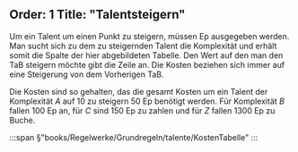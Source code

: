 Order: 1
Title: "Talentsteigern"
---

Um ein Talent um einen Punkt zu steigern, müssen Ep ausgegeben werden. Man sucht sich zu dem zu steigernden Talent die Komplexität und erhält somit die Spalte der hier abgebildeten Tabelle. Den Wert auf den man den TaB steigern möchte gibt die Zeile an. Die Kosten beziehen sich immer auf eine Steigerung von dem Vorherigen TaB.

Die Kosten sind so gehalten, das die gesamt Kosten um ein Talent der Komplexität *A* auf 10 zu steigern 50 Ep benötigt werden. Für Komplexität *B* fallen 100 Ep an, für *C* sind 150 Ep zu zahlen und für *Z* fallen 1300 Ep zu Buche.

:::span
§"books/Regelwerke/Grundregeln/talente/KostenTabelle"
:::


